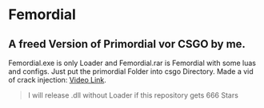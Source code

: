 # Femordial
## A freed Version of Primordial vor CSGO by me.
Femordial.exe is only Loader and Femordial.rar is Femordial with some luas and configs. Just put the primordial Folder into csgo Directory. Made a vid of crack injection: [Video Link](https://www.youtube.com/watch?v=h9iu4jhTaKI). 

> I will release .dll without Loader if this repository gets 666 Stars
